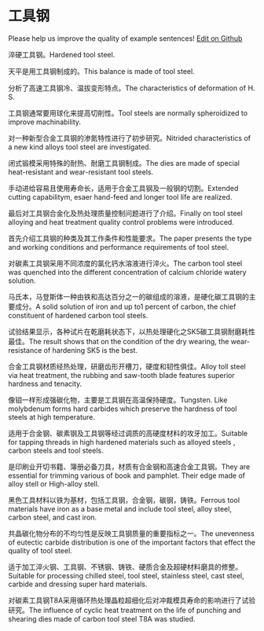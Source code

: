 # 工具钢

Please help us improve the quality of example sentences! [Edit on Github](https://github.com/jiyushe/jiyu-example-sentence-source/blob/main/chinese/gongjugang.md)

<p><span class="chinese">淬硬工具钢。</span><span class="english">Hardened tool steel.</span></p>

<p><span class="chinese">天平是用工具钢制成的。</span><span class="english">This balance is made of tool steel.</span></p>

<p><span class="chinese">分析了高速工具钢冷、温拔变形特点。</span><span class="english">The characteristics of deformation of H. S.</span></p>

<p><span class="chinese">工具钢通常要用球化来提高切削性。</span><span class="english">Tool steels are normally spheroidized to improve machinability.</span></p>

<p><span class="chinese">对一种新型合金工具钢的渗氮特性进行了初步研究。</span><span class="english">Nitrided characteristics of a new kind alloys tool steel are investigated.</span></p>

<p><span class="chinese">闭式锻模采用特殊的耐热、耐磨工具钢制成。</span><span class="english">The dies are made of special heat-resistant and wear-resistant tool steels.</span></p>

<p><span class="chinese">手动进给容易且使用寿命长，适用于合金工具钢及一般钢的切割。</span><span class="english">Extended cutting capabilitym, esaer hand-feed and longer tool life are realized.</span></p>

<p><span class="chinese">最后对工具钢合金化及热处理质量控制问题进行了介绍。</span><span class="english">Finally on tool steel alloying and heat treatment quality control problems were introduced.</span></p>

<p><span class="chinese">首先介绍工具钢的种类及其工作条件和性能要求。</span><span class="english">The paper presents the type and working conditions and performance requirements of tool steel.</span></p>

<p><span class="chinese">对碳素工具钢采用不同浓度的氯化钙水溶液进行淬火。</span><span class="english">The carbon tool steel was quenched into the different concentration of calcium chloride watery solution.</span></p>

<p><span class="chinese">马氏本，马登斯体一种由铁和高达百分之一的碳组成的溶液，是硬化碳工具钢的主要成分。</span><span class="english">A solid solution of iron and up to1 percent of carbon, the chief constituent of hardened carbon tool steels.</span></p>

<p><span class="chinese">试验结果显示，各种试片在乾磨耗状态下，以热处理硬化之SK5碳工具钢耐磨耗性最佳。</span><span class="english">The result shows that on the condition of the dry wearing, the wear-resistance of hardening SK5 is the best.</span></p>

<p><span class="chinese">合金工具钢材质经热处理，研磨齿形开槽刀，硬度和韧性俱佳。</span><span class="english">Alloy toll steel via heat treatment, the rubbing and saw-tooth blade features superior hardness and tenacity.</span></p>

<p><span class="chinese">像钼一样形成强碳化物，主要是工具钢在高温保持硬度。</span><span class="english">Tungsten. Like molybdenum forms hard carbides which preserve the hardness of tool steels at high temperature.</span></p>

<p><span class="chinese">适用于合金钢、碳素钢及工具钢等经过调质的高硬度材料的攻牙加工。</span><span class="english">Suitable for tapping threads in high hardened materials such as alloyed steels , carbon steels and tool steels.</span></p>

<p><span class="chinese">是印刷业开切书籍、簿册必备刀具，材质有合金钢和高速合金工具钢。</span><span class="english">They are essential for trimming various of book and pamphlet. Their edge made of alloy stell or High-alloy stell.</span></p>

<p><span class="chinese">黑色工具材料以铁为基材，包括工具钢，合金钢，碳钢，铸铁。</span><span class="english">Ferrous tool materials have iron as a base metal and include tool steel, alloy steel, carbon steel, and cast iron.</span></p>

<p><span class="chinese">共晶碳化物分布的不均匀性是反映工具钢质量的重要指标之一。</span><span class="english">The unevenness of eutectic carbide distribution is one of the important factors that effect the quality of tool steel.</span></p>

<p><span class="chinese">适于加工淬火钢、工具钢、不锈钢、铸铁、硬质合金及超硬材料磨具的修整。</span><span class="english">Suitable for processing chilled steel, tool steel, stainless steel, cast steel, carbide and dressing super hard materials.</span></p>

<p><span class="chinese">对碳素工具钢T8A采用循环热处理晶粒超细化后对冲裁模具寿命的影响进行了试验研究。</span><span class="english">The influence of cyclic heat treatment on the life of punching and shearing dies made of carbon tool steel T8A was studied.</span></p>

